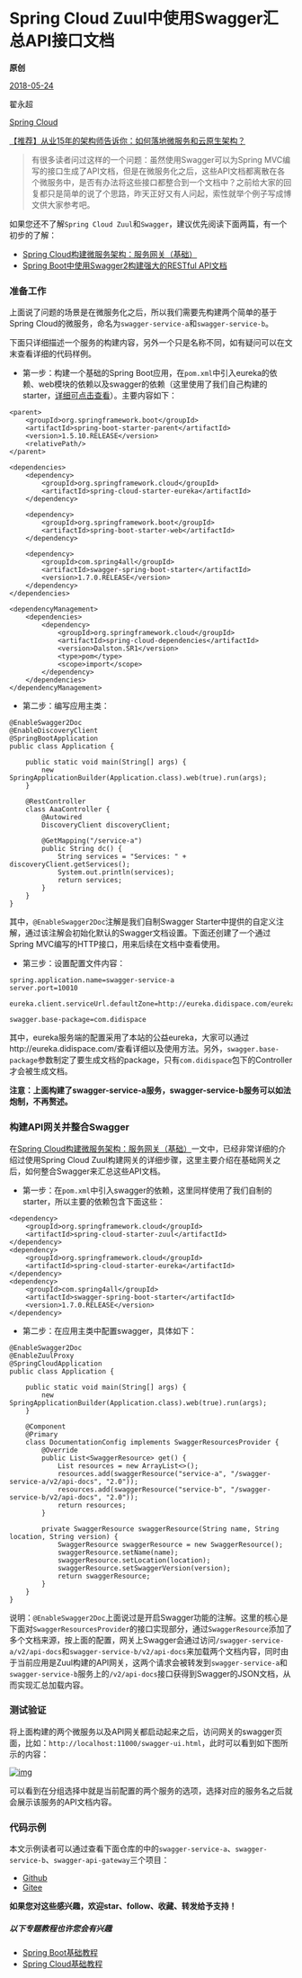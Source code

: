 # Spring Cloud Zuul中使用Swagger汇总API接口文档

**原创**

 [2018-05-24](https://blog.didispace.com/Spring-Cloud-Zuul-use-Swagger-API-doc/)

 翟永超

 [Spring Cloud](https://blog.didispace.com/categories/Spring-Cloud/)

[【推荐】从业15年的架构师告诉你：如何落地微服务和云原生架构？](https://blog.didispace.com/how-to-implement-microservice-and-cloud-native-architecture/)

> 有很多读者问过这样的一个问题：虽然使用Swagger可以为Spring MVC编写的接口生成了API文档，但是在微服务化之后，这些API文档都离散在各个微服务中，是否有办法将这些接口都整合到一个文档中？之前给大家的回复都只是简单的说了个思路，昨天正好又有人问起，索性就举个例子写成博文供大家参考吧。

如果您还不了解`Spring Cloud Zuul`和`Swagger`，建议优先阅读下面两篇，有一个初步的了解：

- [Spring Cloud构建微服务架构：服务网关（基础）](http://blog.didispace.com/spring-cloud-starter-dalston-6-1/)
- [Spring Boot中使用Swagger2构建强大的RESTful API文档](http://blog.didispace.com/springbootswagger2/)

### 准备工作

上面说了问题的场景是在微服务化之后，所以我们需要先构建两个简单的基于Spring Cloud的微服务，命名为`swagger-service-a`和`swagger-service-b`。

下面只详细描述一个服务的构建内容，另外一个只是名称不同，如有疑问可以在文末查看详细的代码样例。

- 第一步：构建一个基础的Spring Boot应用，在`pom.xml`中引入eureka的依赖、web模块的依赖以及swagger的依赖（这里使用了我们自己构建的starter，[详细可点击查看](https://github.com/SpringForAll/spring-boot-starter-swagger)）。主要内容如下：

```
<parent>
    <groupId>org.springframework.boot</groupId>
    <artifactId>spring-boot-starter-parent</artifactId>
    <version>1.5.10.RELEASE</version>
    <relativePath/>
</parent>

<dependencies>
    <dependency>
        <groupId>org.springframework.cloud</groupId>
        <artifactId>spring-cloud-starter-eureka</artifactId>
    </dependency>

    <dependency>
        <groupId>org.springframework.boot</groupId>
        <artifactId>spring-boot-starter-web</artifactId>
    </dependency>

    <dependency>
        <groupId>com.spring4all</groupId>
        <artifactId>swagger-spring-boot-starter</artifactId>
        <version>1.7.0.RELEASE</version>
    </dependency>
</dependencies>

<dependencyManagement>
    <dependencies>
        <dependency>
            <groupId>org.springframework.cloud</groupId>
            <artifactId>spring-cloud-dependencies</artifactId>
            <version>Dalston.SR1</version>
            <type>pom</type>
            <scope>import</scope>
        </dependency>
    </dependencies>
</dependencyManagement>
```

- 第二步：编写应用主类：

```
@EnableSwagger2Doc
@EnableDiscoveryClient
@SpringBootApplication
public class Application {

    public static void main(String[] args) {
        new SpringApplicationBuilder(Application.class).web(true).run(args);
    }

    @RestController
    class AaaController {
        @Autowired
        DiscoveryClient discoveryClient;

        @GetMapping("/service-a")
        public String dc() {
            String services = "Services: " + discoveryClient.getServices();
            System.out.println(services);
            return services;
        }
    }
}
```

其中，`@EnableSwagger2Doc`注解是我们自制Swagger Starter中提供的自定义注解，通过该注解会初始化默认的Swagger文档设置。下面还创建了一个通过Spring MVC编写的HTTP接口，用来后续在文档中查看使用。

- 第三步：设置配置文件内容：

```
spring.application.name=swagger-service-a
server.port=10010

eureka.client.serviceUrl.defaultZone=http://eureka.didispace.com/eureka/

swagger.base-package=com.didispace
```

其中，eureka服务端的配置采用了本站的公益eureka，大家可以通过http://eureka.didispace.com/查看详细以及使用方法。另外，`swagger.base-package`参数制定了要生成文档的package，只有`com.didispace`包下的Controller才会被生成文档。

**注意：上面构建了swagger-service-a服务，swagger-service-b服务可以如法炮制，不再赘述。**

### 构建API网关并整合Swagger

在[Spring Cloud构建微服务架构：服务网关（基础）](http://blog.didispace.com/spring-cloud-starter-dalston-6-1/)一文中，已经非常详细的介绍过使用Spring Cloud Zuul构建网关的详细步骤，这里主要介绍在基础网关之后，如何整合Swagger来汇总这些API文档。

- 第一步：在`pom.xml`中引入swagger的依赖，这里同样使用了我们自制的starter，所以主要的依赖包含下面这些：

```
<dependency>
    <groupId>org.springframework.cloud</groupId>
    <artifactId>spring-cloud-starter-zuul</artifactId>
</dependency>
<dependency>
    <groupId>org.springframework.cloud</groupId>
    <artifactId>spring-cloud-starter-eureka</artifactId>
</dependency>
<dependency>
    <groupId>com.spring4all</groupId>
    <artifactId>swagger-spring-boot-starter</artifactId>
    <version>1.7.0.RELEASE</version>
</dependency>
```

- 第二步：在应用主类中配置swagger，具体如下：

```
@EnableSwagger2Doc
@EnableZuulProxy
@SpringCloudApplication
public class Application {

    public static void main(String[] args) {
        new SpringApplicationBuilder(Application.class).web(true).run(args);
    }

    @Component
    @Primary
    class DocumentationConfig implements SwaggerResourcesProvider {
        @Override
        public List<SwaggerResource> get() {
            List resources = new ArrayList<>();
            resources.add(swaggerResource("service-a", "/swagger-service-a/v2/api-docs", "2.0"));
            resources.add(swaggerResource("service-b", "/swagger-service-b/v2/api-docs", "2.0"));
            return resources;
        }

        private SwaggerResource swaggerResource(String name, String location, String version) {
            SwaggerResource swaggerResource = new SwaggerResource();
            swaggerResource.setName(name);
            swaggerResource.setLocation(location);
            swaggerResource.setSwaggerVersion(version);
            return swaggerResource;
        }
    }
}
```

说明：`@EnableSwagger2Doc`上面说过是开启Swagger功能的注解。这里的核心是下面对`SwaggerResourcesProvider`的接口实现部分，通过`SwaggerResource`添加了多个文档来源，按上面的配置，网关上Swagger会通过访问`/swagger-service-a/v2/api-docs`和`swagger-service-b/v2/api-docs`来加载两个文档内容，同时由于当前应用是Zuul构建的API网关，这两个请求会被转发到`swagger-service-a`和`swagger-service-b`服务上的`/v2/api-docs`接口获得到Swagger的JSON文档，从而实现汇总加载内容。

### 测试验证

将上面构建的两个微服务以及API网关都启动起来之后，访问网关的swagger页面，比如：`http://localhost:11000/swagger-ui.html`，此时可以看到如下图所示的内容：

[![img](https://blog.didispace.com/content/images/posts/Spring-Cloud-Zuul-use-Swagger-API-doc-1.png)](https://blog.didispace.com/content/images/posts/Spring-Cloud-Zuul-use-Swagger-API-doc-1.png)

可以看到在分组选择中就是当前配置的两个服务的选项，选择对应的服务名之后就会展示该服务的API文档内容。

### 代码示例

本文示例读者可以通过查看下面仓库的中的`swagger-service-a`、`swagger-service-b`、`swagger-api-gateway`三个项目：

- [Github](https://github.com/dyc87112/SpringCloud-Learning/tree/master/2-Dalston版教程示例/)
- [Gitee](https://gitee.com/didispace/SpringCloud-Learning/tree/master/2-Dalston版教程示例)

**如果您对这些感兴趣，欢迎star、follow、收藏、转发给予支持！**

##### 以下专题教程也许您会有兴趣

- [Spring Boot基础教程](http://blog.didispace.com/Spring-Boot基础教程/)
- [Spring Cloud基础教程](http://blog.didispace.com/Spring-Cloud基础教程/)